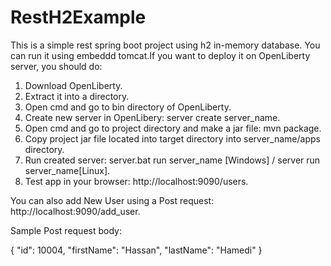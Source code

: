 # RestH2Example

This is a simple rest spring boot project using h2 in-memory database.
You can run it using embeddd tomcat.If you want to deploy it on OpenLiberty server, you should do:

  1. Download OpenLiberty.
  2. Extract it into a directory.
  3. Open cmd and go to bin directory of OpenLiberty.
  3. Create new server in OpenLibery: server create server_name.
  2. Open cmd and go to project directory and make a jar file: mvn package.
  4. Copy project jar file located into target directory into server_name/apps directory.
  5. Run created server: server.bat run server_name [Windows] / server run server_name[Linux].
  6. Test app in your browser: http://localhost:9090/users.
  
You can also add New User using a Post request: http://localhost:9090/add_user.

Sample Post request body:
   
  {
    "id": 10004,
    "firstName": "Hassan",
    "lastName": "Hamedi"
  } 
